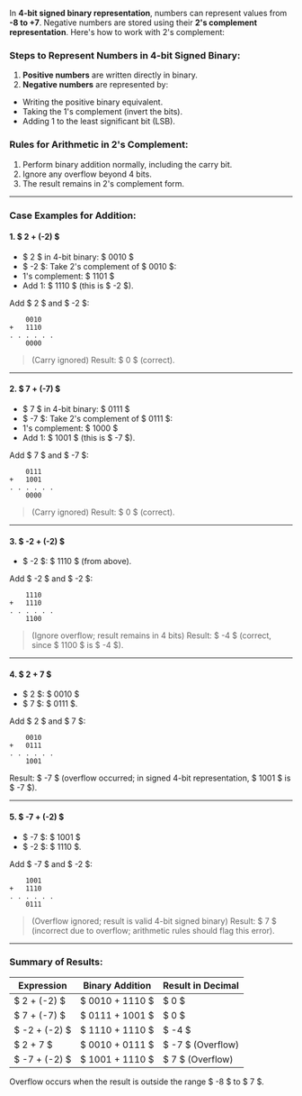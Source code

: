 In **4-bit signed binary representation**, numbers can represent values from **-8 to +7**. Negative numbers are stored using their **2's complement representation**. Here's how to work with 2's complement:

### Steps to Represent Numbers in 4-bit Signed Binary:
1. **Positive numbers** are written directly in binary.
2. **Negative numbers** are represented by:
- Writing the positive binary equivalent.
- Taking the 1's complement (invert the bits).
- Adding 1 to the least significant bit (LSB).

### Rules for Arithmetic in 2's Complement:
1. Perform binary addition normally, including the carry bit.
2. Ignore any overflow beyond 4 bits.
3. The result remains in 2's complement form.

---

### Case Examples for **Addition**:
#### 1. $ 2 + (-2) $
- $ 2 $ in 4-bit binary: $ 0010 $
- $ -2 $: Take 2's complement of $ 0010 $:
- 1's complement: $ 1101 $
- Add 1: $ 1110 $ (this is $ -2 $).

Add $ 2 $ and $ -2 $:
```
    0010
+   1110
. . . . . .
    0000  

```
> (Carry ignored)
Result: $ 0 $ (correct).

---

#### 2. $ 7 + (-7) $
- $ 7 $ in 4-bit binary: $ 0111 $
- $ -7 $: Take 2's complement of $ 0111 $:
- 1's complement: $ 1000 $
- Add 1: $ 1001 $ (this is $ -7 $).

Add $ 7 $ and $ -7 $:
```
    0111
+   1001
. . . . . .
    0000  

```
> (Carry ignored)
Result: $ 0 $ (correct).

---

#### 3. $ -2 + (-2) $
- $ -2 $: $ 1110 $ (from above).

Add $ -2 $ and $ -2 $:
```
    1110
+   1110
. . . . . .
    1100 

```
> (Ignore overflow; result remains in 4 bits)
Result: $ -4 $ (correct, since $ 1100 $ is $ -4 $).

---

#### 4. $ 2 + 7 $
- $ 2 $: $ 0010 $
- $ 7 $: $ 0111 $.

Add $ 2 $ and $ 7 $:
```
    0010
+   0111
. . . . . .
    1001

```
Result: $ -7 $ (overflow occurred; in signed 4-bit representation, $ 1001 $ is $ -7 $).

---

#### 5. $ -7 + (-2) $
- $ -7 $: $ 1001 $
- $ -2 $: $ 1110 $.

Add $ -7 $ and $ -2 $:
```
    1001
+   1110
. . . . . .
    0111  

```

> (Overflow ignored; result is valid 4-bit signed binary)
Result: $ 7 $ (incorrect due to overflow; arithmetic rules should flag this error).

---

### Summary of Results:
| Expression    | Binary Addition | Result in Decimal |
|---------------|-----------------|-------------------|
| $ 2 + (-2) $ | $ 0010 + 1110 $ | $ 0 $           |
| $ 7 + (-7) $ | $ 0111 + 1001 $ | $ 0 $           |
| $ -2 + (-2) $| $ 1110 + 1110 $ | $ -4 $          |
| $ 2 + 7 $    | $ 0010 + 0111 $ | $ -7 $ (Overflow)|
| $ -7 + (-2) $| $ 1001 + 1110 $ | $ 7 $ (Overflow)|

Overflow occurs when the result is outside the range $ -8 $ to $ 7 $.